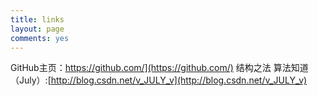 ```yaml
---
title: links
layout: page
comments: yes
---
```


GitHub主页：https://github.com/](https://github.com/)
结构之法 算法知道（July）:[http://blog.csdn.net/v_JULY_v](http://blog.csdn.net/v_JULY_v)

